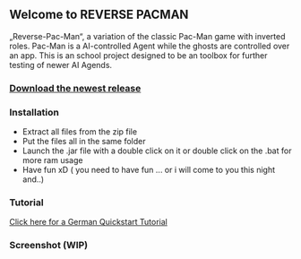 ## Welcome to REVERSE PACMAN

„Reverse-Pac-Man“, a variation of the classic Pac-Man game with
inverted roles. Pac-Man is a AI-controlled Agent while the ghosts are controlled over an app.
This is an school project designed to be an toolbox for further testing of newer AI Agends.

### [Download the newest release](https://github.com/Arcadianer/Reverse-Pacman/releases)

### Installation
- Extract all files from the zip file
- Put the files all in the same folder
- Launch the .jar file with a double click on it or double click on the .bat for more ram usage 
- Have fun xD ( you need to have fun ... or i will come to you this night and..)

### Tutorial
[Click here for a German Quickstart Tutorial](https://www.youtube.com/watch?v=jY0_ZqyMJ8I "Reverse Pacman Quickstart")
### Screenshot (WIP)
